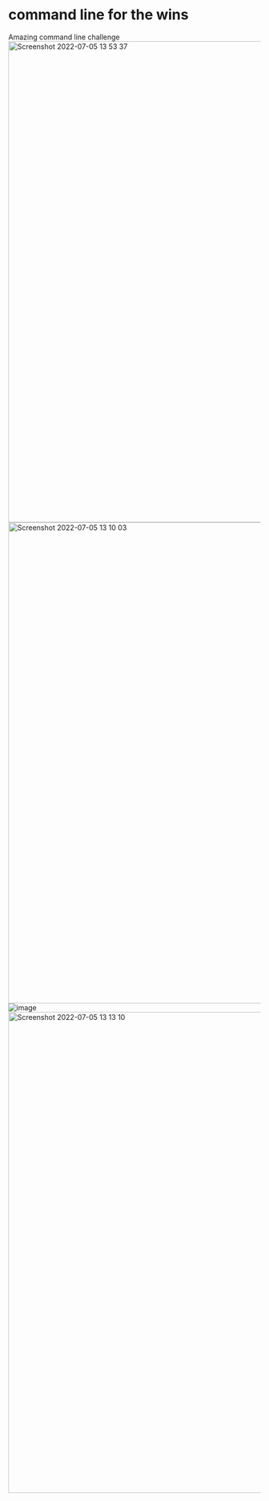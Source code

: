 # command line for the wins
Amazing command line challenge
<img width="960" alt="Screenshot 2022-07-05 13 53 37" src="https://user-images.githubusercontent.com/99495858/177312470-c4a3df20-b22c-4015-8434-0577ecab8c11.png">
<img width="960" alt="Screenshot 2022-07-05 13 10 03" src="https://user-images.githubusercontent.com/99495858/177325617-89266dc9-8b29-4feb-99a2-82658a6e2610.png">
![image](https://user-images.githubusercontent.com/99495858/177327278-2cc502b9-21a0-440c-b50a-7789e6b21f9e.png)
<img width="960" alt="Screenshot 2022-07-05 13 13 10" src="https://user-images.githubusercontent.com/99495858/177327648-c9fc8a16-53b2-4981-a1ca-dbf6dde5699f.png">
